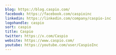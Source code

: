 ```yaml
---
blog: https://blog.caspio.com/
facebook: https://facebook.com/caspioinc
linkedin: https://linkedin.com/company/caspio-inc
logohandle: caspio
sort: caspio
title: Caspio
twitter: https://x.com/Caspio
website: https://www.caspio.com/
youtube: https://youtube.com/user/CaspioInc
---
```

